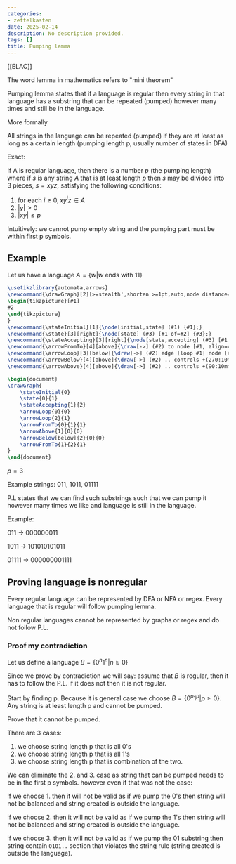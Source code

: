 ```yaml
---
categories:
- zettelkasten
date: 2025-02-14
description: No description provided.
tags: []
title: Pumping lemma
---
```


[[ELAC]]

The word lemma in mathematics refers to "mini theorem"

Pumping lemma states that if a language is regular then every string in that language has a substring that can be repeated (pumped) however many times and still be in the language.

More formally

All strings in the language can be repeated (pumped) if they are at least as long as a certain length (pumping length p, usually number of states in DFA)

Exact:

If A is regular language, then there is a number $p$ (the pumping length) where if $s$ is any string $A$ that is at least length $p$ then $s$ may be divided into 3 pieces, $s = xyz$, satisfying the following conditions:

1. for each $i \geq 0, xy^iz \in A$
2. $|y| > 0$
3. $|xy| \leq p$

Intuitively: we cannot pump empty string and the pumping part must be within first p symbols.

## Example

Let us have a language $A = \{w | w \text{ ends with } 11 \}$ 

```tikz
\usetikzlibrary{automata,arrows}
\newcommand{\drawGraph}[2][>=stealth',shorten >=1pt,auto,node distance=1.5cm, scale=2, transform shape]{
\begin{tikzpicture}[#1]
#2
\end{tikzpicture}
}
\newcommand{\stateInitial}[1]{\node[initial,state] (#1) {#1};}
\newcommand{\state}[3][right]{\node[state] (#3) [#1 of=#2] {#3};}
\newcommand{\stateAccepting}[3][right]{\node[state,accepting] (#3) [#1 of=#2] {#3};}
\newcommand{\arrowFromTo}[4][above]{\draw[->] (#2) to node [#1, align=center] {#4} (#3);}
\newcommand{\arrowLoop}[3][below]{\draw[->] (#2) edge [loop #1] node [align=center] {#3} (#2);}
\newcommand{\arrowBelow}[4][above]{\draw[->] (#2) .. controls +(270:10mm) and +(270:10mm) .. node [#1, align=center] {#4} (#3);}
\newcommand{\arrowAbove}[4][above]{\draw[->] (#2) .. controls +(90:10mm) and +(90:10mm) .. node [#1, align=center] {#4} (#3);}

\begin{document}
\drawGraph{
	\stateInitial{0}
	\state{0}{1}
	\stateAccepting{1}{2}
	\arrowLoop{0}{0}
	\arrowLoop{2}{1}
	\arrowFromTo{0}{1}{1}
	\arrowAbove{1}{0}{0}
	\arrowBelow[below]{2}{0}{0}
	\arrowFromTo{1}{2}{1}	
}
\end{document}
```

$p = 3$

Example strings: $011$, $1011$, $01111$ 

P.L states that we can find such substrings such that we can pump it however many times we like and language is still in the language.

Example:

$011$ -> 000000011

$1011$ -> 101010101011

$01111$ -> 000000001111

## Proving language is nonregular

Every regular language can be represented by DFA or NFA or regex. Every language that is regular will follow pumping lemma.

Non regular languages cannot be represented by graphs or regex and do not follow P.L.

### Proof my contradiction

Let us define a language $B = \{ 0^n1^n | n \geq 0 \}$

Since we prove by contradiction we will say: assume that $B$ is regular, then it has to follow the P.L. if it does not then it is not regular. 

Start by finding p. Because it is general case we choose $B = \{ 0^p1^p | p \geq 0 \}$. Any string is at least length p and cannot be pumped.

Prove that it cannot be pumped.

There are 3 cases:

1. we choose string length p that is all 0's
2. we choose string length p that is all 1's
3. we choose string length p that is combination of the two.

We can eliminate the 2. and 3. case as string that can be pumped needs to be in the first p symbols. however even if that was not the case:

if we choose 1. then it will not be valid as if we pump the 0's then string will not be balanced and string created is outside the language.

if we choose 2. then it will not be valid as if we pump the 1's then string will not be balanced and string created is outside the language.

if we choose 3. then it will not be valid as if we pump the 01 substring then string contain `0101..` section that violates the string rule (string created is outside the language).
